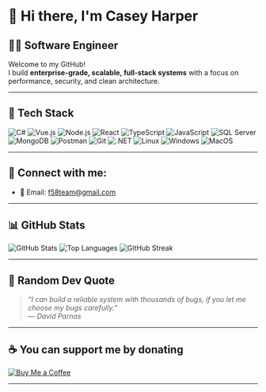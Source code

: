 # 👋 Hi there, I'm Casey Harper

## 🧑‍💻 Software Engineer

Welcome to my GitHub!  
I build **enterprise-grade, scalable, full-stack systems** with a focus on performance, security, and clean architecture.

---

## 🔧 Tech Stack

![C#](https://img.shields.io/badge/-C%23-239120?style=flat-square&logo=c-sharp&logoColor=white)
![Vue.js](https://img.shields.io/badge/-Vue.js-4FC08D?style=flat-square&logo=vue.js&logoColor=white)
![Node.js](https://img.shields.io/badge/-Node.js-339933?style=flat-square&logo=node.js&logoColor=white)
![React](https://img.shields.io/badge/-React-61DAFB?style=flat-square&logo=react&logoColor=white)
![TypeScript](https://img.shields.io/badge/-TypeScript-3178C6?style=flat-square&logo=typescript&logoColor=white)
![JavaScript](https://img.shields.io/badge/-JavaScript-F7DF1E?style=flat-square&logo=javascript&logoColor=black)
![SQL Server](https://img.shields.io/badge/-SQL%20Server-CC2927?style=flat-square&logo=microsoft-sql-server&logoColor=white)
![MongoDB](https://img.shields.io/badge/-MongoDB-47A248?style=flat-square&logo=mongodb&logoColor=white)
![Postman](https://img.shields.io/badge/-Postman-FF6C37?style=flat-square&logo=postman&logoColor=white)
![Git](https://img.shields.io/badge/-Git-F05032?style=flat-square&logo=git&logoColor=white)
![.NET](https://img.shields.io/badge/-.NET-512BD4?style=flat-square&logo=dotnet&logoColor=white)
![Linux](https://img.shields.io/badge/-Linux-FCC624?style=flat-square&logo=linux&logoColor=black)
![Windows](https://img.shields.io/badge/-Windows-0078D6?style=flat-square&logo=windows&logoColor=white)
![MacOS](https://img.shields.io/badge/-MacOS-000000?style=flat-square&logo=apple&logoColor=white)

---

## 🔗 Connect with me:

- 📧 Email: [f58team@gmail.com](mailto:f58team@gmail.com)

---

## 📊 GitHub Stats

![GitHub Stats](https://github-readme-stats.vercel.app/api?username=f58dev&show_icons=true&theme=tokyonight)
![Top Languages](https://github-readme-stats.vercel.app/api/top-langs/?username=f58dev&layout=compact&theme=tokyonight)
![GitHub Streak](https://github-readme-streak-stats.demolab.com?user=f58dev&theme=tokyonight&date_format=M%20j%5B%2C%20Y%5D)

---

## 🧠 Random Dev Quote

> *“I can build a reliable system with thousands of bugs, if you let me choose my bugs carefully.”*  
> — *David Parnas*

---

## ☕ You can support me by donating

[![Buy Me a Coffee](https://img.shields.io/badge/Buy%20me%20a%20coffee-yellow?style=for-the-badge&logo=buy-me-a-coffee&logoColor=black)](https://coff.ee/f58dev)

---

